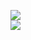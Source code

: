 [![](https://img.shields.io/badge/Made%20With-Github%20Spray-lightgrey.svg?style=for-the-badge&logo=github)](https://github.com/Annihil/github-spray#886)  
[![](https://i.imgur.com/2DrTn0Z.gif)](https://github.com/Annihil/github-spray)